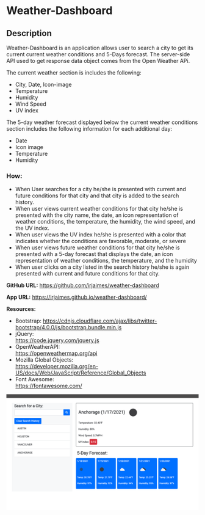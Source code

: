 # Weather-Dashboard

## Description
Weather-Dashboard is an application allows user to search a city to get its current  current weather conditions and 5-Days forecast.
The server-side API used to get response data object comes from the Open Weather APi.


The current weather section is includes the following:


* City, Date, Icon-image
* Temperature
* Humidity
* Wind Speed
* UV index


The 5-day weather forecast displayed below the current weather conditions section includes the following information for each additional day:


* Date
* Icon image
* Temperature
* Humidity


### How:
* When User searches for a city he/she is presented with current and future conditions for that city and that city is added to the search history.
* When user views current weather conditions for that city he/she is presented with the city name, the date, an icon representation of weather conditions, the temperature, the humidity, the wind speed, and the UV index.
* When user views the UV index he/she is presented with a color that indicates whether the conditions are favorable, moderate, or severe
* When user views future weather conditions for that city
he/she is presented with a 5-day forecast that displays the date, an icon representation of weather conditions, the temperature, and the humidity
* When user clicks on a city listed in the search history he/she is again presented with current and future conditions for that city.


**GitHub URL:** <https://github.com/irjaimes/weather-dashboard>

**App URL:**  <https://irjaimes.github.io/weather-dashboard/>

**Resources:**

* Bootstrap: 
<https://cdnjs.cloudflare.com/ajax/libs/twitter-bootstrap/4.0.0/js/bootstrap.bundle.min.js>
* jQuery:   
<https://code.jquery.com/jquery.js>
* OpenWeatherAPI:   
<https://openweathermap.org/api>
* Mozilla Global Objects:  
<https://developer.mozilla.org/en-US/docs/Web/JavaScript/Reference/Global_Objects>
* Font Awesome:  
<https://fontawesome.com/>

![](assets/image/Screen-shot.png)









